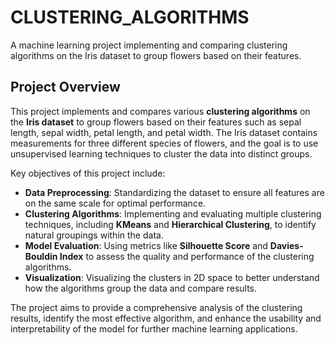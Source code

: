 # CLUSTERING_ALGORITHMS
A machine learning project implementing and comparing clustering algorithms on the Iris dataset to group flowers based on their features.

## Project Overview

This project implements and compares various **clustering algorithms** on the **Iris dataset** to group flowers based on their features such as sepal length, sepal width, petal length, and petal width. The Iris dataset contains measurements for three different species of flowers, and the goal is to use unsupervised learning techniques to cluster the data into distinct groups. 

Key objectives of this project include:
- **Data Preprocessing**: Standardizing the dataset to ensure all features are on the same scale for optimal performance.
- **Clustering Algorithms**: Implementing and evaluating multiple clustering techniques, including **KMeans** and **Hierarchical Clustering**, to identify natural groupings within the data.
- **Model Evaluation**: Using metrics like **Silhouette Score** and **Davies-Bouldin Index** to assess the quality and performance of the clustering algorithms.
- **Visualization**: Visualizing the clusters in 2D space to better understand how the algorithms group the data and compare results.

The project aims to provide a comprehensive analysis of the clustering results, identify the most effective algorithm, and enhance the usability and interpretability of the model for further machine learning applications.
